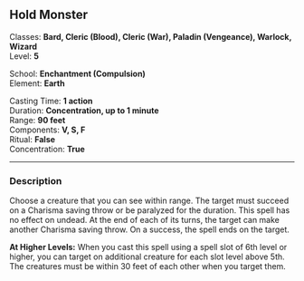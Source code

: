 ## Hold Monster

Classes: **Bard, Cleric (Blood), Cleric (War), Paladin (Vengeance), Warlock, Wizard**  
Level: **5**  

School: **Enchantment (Compulsion)**  
Element: **Earth**  

Casting Time: **1 action**  
Duration: **Concentration, up to 1 minute**  
Range: **90 feet**  
Components: **V, S, F**  
Ritual: **False**  
Concentration: **True**  

------

### Description

Choose a creature that you can see within range. The target must succeed on a Charisma saving throw or be paralyzed for the duration. This spell has no effect on undead. At the end of each of its turns, the target can make another Charisma saving throw. On a success, the spell ends on the target.

**At Higher Levels:** When you cast this spell using a spell slot of 6th level or higher, you can target on additional creature for each slot level above 5th. The creatures must be within 30 feet of each other when you target them.